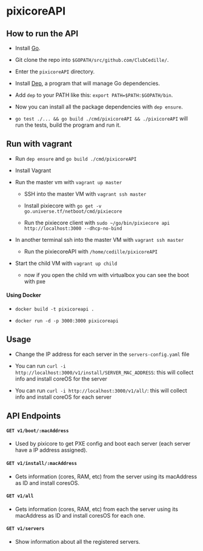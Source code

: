 # pixicoreAPI

## How to run the API

- Install [Go](https://nats.io/documentation/tutorials/go-install/).

- Git clone the repo into `$GOPATH/src/github.com/ClubCedille/`.

- Enter the `pixicoreAPI` directory.

- Install [Dep](https://golang.github.io/dep/docs/installation.html), a program that will manage Go dependencies.

- Add `dep` to your PATH like this: `export PATH=$PATH:$GOPATH/bin`.

- Now you can install all the package dependencies with `dep ensure`.

- `go test ./... && go build ./cmd/pixicoreAPI && ./pixicoreAPI` will run the tests, build the program and run it.

## Run with vagrant 

- Run `dep ensure` and `go build ./cmd/pixicoreAPI`

- Install Vagrant

- Run the master vm with `vagrant up master`

    - SSH into the master VM with `vagrant ssh master`

    - Install pixiecore with `go get -v go.universe.tf/netboot/cmd/pixiecore`

    - Run the pixiecore client with `sudo ~/go/bin/pixiecore api http://localhost:3000 --dhcp-no-bind `

- In another terminal ssh into the master VM with `vagrant ssh master`

    - Run the pixiecoreAPI with `/home/cedille/pixicoreAPI`

- Start the child VM with `vagrant up child`

    - now if you open the child vm with virtualbox you can see the boot with pxe

#### Using Docker

- `docker build -t pixicoreapi .`

- `docker run -d -p 3000:3000 pixicoreapi`

## Usage

- Change the IP address for each server in the `servers-config.yaml` file

- You can run `curl -i http://localhost:3000/v1/install/SERVER_MAC_ADDRESS`: this will collect info and install coreOS for the server

- You can run `curl -i http://localhost:3000/v1/all/`: this will collect info  and install coreOS for each server

## API Endpoints

#### `GET v1/boot/:macAddress`

- Used by pixicore to get PXE config and boot each server (each server have a IP address assigned).

#### `GET v1/install/:macAddress`

- Gets information (cores, RAM, etc) from the server using its macAddress as ID and install coresOS.

#### `GET v1/all`

- Gets information (cores, RAM, etc) from each the server using its macAddress as ID and install coresOS for each one.

#### `GET v1/servers`

- Show information about all the registered servers.


